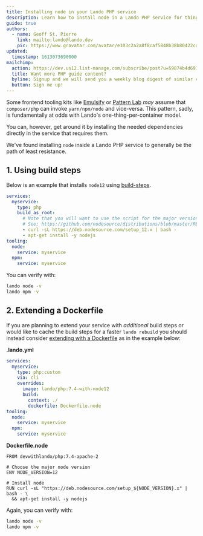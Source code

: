 ```yaml
---
title: Installing node in your Lando PHP service
description: Learn how to install node in a Lando PHP service for things like Pattern Lab or Emulsify
guide: true
authors:
  - name: Geoff St. Pierre
    link: mailto:lando@lando.dev
    pic: https://www.gravatar.com/avatar/e103c2a2a8f8caf5848b38b80422cdd9
updated:
  timestamp: 1613073690000
mailchimp:
  action: https://dev.us12.list-manage.com/subscribe/post?u=59874b4d6910fa65e724a4648&amp;id=613837077f
  title: Want more PHP guide content?
  byline: Signup and we will send you a weekly blog digest of similar content to keep you satiated.
  button: Sign me up!
---
```


Some frontend tooling kits like [Emulsify](https://www.drupal.org/project/emulsify_drupal) or [Pattern Lab](https://patternlab.io/) _may_ assume that `composer/php` can invoke `yarn/npm/node` and vice-versa. This pattern, sadly, is fundamentally at odds with Lando's one-thing-per-container model.

You can, however, get around it by installing the needed dependencies directly in the service that requires them.

We've found installing `node` inside a Lando PHP service to generally be the path of least resistance.

## 1. Using build steps

Below is an example that installs `node12` using [build-steps](https://docs.lando.dev/core/v3/lando-service.html#build-steps).

```yaml
services:
  myservice:
    type: php
    build_as_root:
      # Note that you will want to use the script for the major version of node you want to install
      # See: https://github.com/nodesource/distributions/blob/master/README.md#installation-instructions
      - curl -sL https://deb.nodesource.com/setup_12.x | bash -
      - apt-get install -y nodejs
tooling:
  node:
    service: myservice
  npm:
    service: myservice
```

You can verify with:

```bash
lando node -v
lando npm -v
```

## 2. Extending a Dockerfile

If you are planning to extend your service with _additional_ build steps or would like to cache the build steps for a faster `lando rebuild` you should instead consider [extending with a Dockerfile](https://docs.lando.dev/core/v3/lando-service.html#using-dockerfiles) as in the example below:

**.lando.yml**

```yaml
services:
  myservice:
    type: php:custom
    via: cli
    overrides:
      image: lando/php:7.4-with-node12
      build:
        context: ./
        dockerfile: Dockerfile.node
tooling:
  node:
    service: myservice
  npm:
    service: myservice
```

**Dockerfile.node**

```docker
FROM devwithlando/php:7.4-apache-2

# Choose the major node version
ENV NODE_VERSION=12

# Install node
RUN curl -sL "https://deb.nodesource.com/setup_${NODE_VERSION}.x" | bash - \
  && apt-get install -y nodejs
```

Again, you can verify with:

```bash
lando node -v
lando npm -v
```
